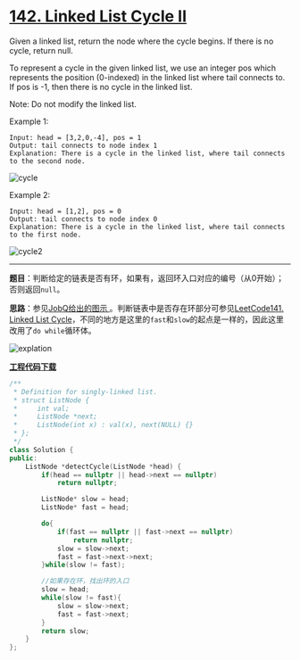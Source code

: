 # [142. Linked List Cycle II](https://leetcode.com/problems/linked-list-cycle-ii/)

Given a linked list, return the node where the cycle begins. If there is no cycle, return null.

To represent a cycle in the given linked list, we use an integer pos which represents the position (0-indexed) in the linked list where tail connects to. If pos is -1, then there is no cycle in the linked list.

Note: Do not modify the linked list.

Example 1:

    Input: head = [3,2,0,-4], pos = 1
    Output: tail connects to node index 1
    Explanation: There is a cycle in the linked list, where tail connects to the second node.

![cycle](https://assets.leetcode.com/uploads/2018/12/07/circularlinkedlist.png)

Example 2:

    Input: head = [1,2], pos = 0
    Output: tail connects to node index 0
    Explanation: There is a cycle in the linked list, where tail connects to the first node.

![cycle2](https://assets.leetcode.com/uploads/2018/12/07/circularlinkedlist_test2.png)

-----

**题目**：判断给定的链表是否有环，如果有，返回环入口对应的编号（从0开始）；否则返回`null`。

**思路**：参见[JobQ给出的图示
](https://leetcode.com/problems/linked-list-cycle-ii/discuss/44793/O(n)-solution-by-using-two-pointers-without-change-anything/216046)。判断链表中是否存在环部分可参见[LeetCode141. Linked List Cycle](https://blog.csdn.net/grllery/article/details/87986072)，不同的地方是这里的`fast`和`slow`的起点是一样的，因此这里改用了`do while`循环体。

![explation](https://ws4.sinaimg.cn/large/006tNbRwly1fys0mm3y1lj31bd0u01kx.jpg)

[**工程代码下载**](https://github.com/abesft/leetcode)

```cpp
/**
 * Definition for singly-linked list.
 * struct ListNode {
 *     int val;
 *     ListNode *next;
 *     ListNode(int x) : val(x), next(NULL) {}
 * };
 */
class Solution {
public:
    ListNode *detectCycle(ListNode *head) {
        if(head == nullptr || head->next == nullptr)
            return nullptr;

        ListNode* slow = head;
        ListNode* fast = head;

        do{
            if(fast == nullptr || fast->next == nullptr)
                return nullptr;
            slow = slow->next;
            fast = fast->next->next;
        }while(slow != fast);

        //如果存在环，找出环的入口
        slow = head;
        while(slow != fast){
            slow = slow->next;
            fast = fast->next;
        }
        return slow;
    }
};
```